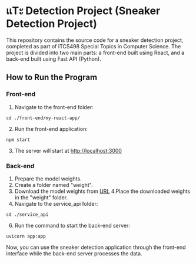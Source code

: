 # เเTะ Detection Project (Sneaker Detection Project)

This repository contains the source code for a sneaker detection project, completed as part of ITCS498 Special Topics in Computer Science. The project is divided into two main parts: a front-end built using React, and a back-end built using Fast API (Python).

## How to Run the Program
### Front-end
  1. Navigate to the front-end folder:
  ```
  cd ./front-end/my-react-app/
  ```
  2. Run the front-end application:
  ```
  npm start
  ```
  3. The server will start at [http://localhost:3000](http://localhost:3000)
 
### Back-end
  1. Prepare the model weights.
  2. Create a folder named "weight".
  3. Download the model weights from [URL](https://drive.google.com/drive/folders/1yOfeCUAxDgyx53tuuUmuoTjA4-e2TW18?usp=share_link)
  4.Place the downloaded weights in the "weight" folder.
  5. Navigate to the service_api folder:
  ```
  cd ./service_api
  ```
  6. Run the command to start the back-end server:
  ```
  uvicorn app:app
  ```
  
Now, you can use the sneaker detection application through the front-end interface while the back-end server processes the data.





  
